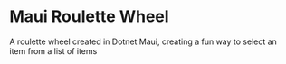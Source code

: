 # Maui Roulette Wheel
 A roulette wheel created in Dotnet Maui, creating a fun way to select an item from a list of items
